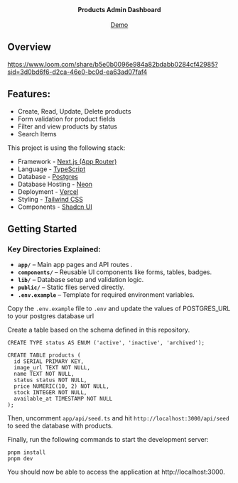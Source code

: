 <div align="center"><strong>Products Admin Dashboard</strong></div>
<br />
<div align="center">
<a href="https://crud-app-eta-two.vercel.app/?tab=all">Demo</a>


<span>
</div>

## Overview
https://www.loom.com/share/b5e0b0096e984a82bdabb0284cf42985?sid=3d0bd6f6-d2ca-46e0-bc0d-ea63ad07faf4

## Features:
- Create, Read, Update, Delete products
- Form validation for product fields
- Filter and view products by status
-  Search Items


This project is using the following stack:

- Framework - [Next.js (App Router)](https://nextjs.org)
- Language - [TypeScript](https://www.typescriptlang.org)
- Database - [Postgres](https://vercel.com/postgres)
- Database Hosting - [Neon](https://neon.com/)
- Deployment - [Vercel](https://vercel.com/docs/concepts/next.js/overview)
- Styling - [Tailwind CSS](https://tailwindcss.com)
- Components - [Shadcn UI](https://ui.shadcn.com/)


## Getting Started


### Key Directories Explained:

- **`app/`** – Main app pages and API routes .  
- **`components/`** – Reusable UI components like forms, tables, badges.  
- **`lib/`** – Database setup and validation logic.  
- **`public/`** – Static files served directly.  
- **`.env.example`** – Template for required environment variables.  

Copy the `.env.example` file to `.env` and update the values of POSTGRES_URL to your postgres database url


Create a table based on the schema defined in this repository.

```
CREATE TYPE status AS ENUM ('active', 'inactive', 'archived');

CREATE TABLE products (
  id SERIAL PRIMARY KEY,
  image_url TEXT NOT NULL,
  name TEXT NOT NULL,
  status status NOT NULL,
  price NUMERIC(10, 2) NOT NULL,
  stock INTEGER NOT NULL,
  available_at TIMESTAMP NOT NULL
);
```

Then, uncomment `app/api/seed.ts` and hit `http://localhost:3000/api/seed` to seed the database with products.



Finally, run the following commands to start the development server:

```
pnpm install
pnpm dev
```

You should now be able to access the application at http://localhost:3000.
